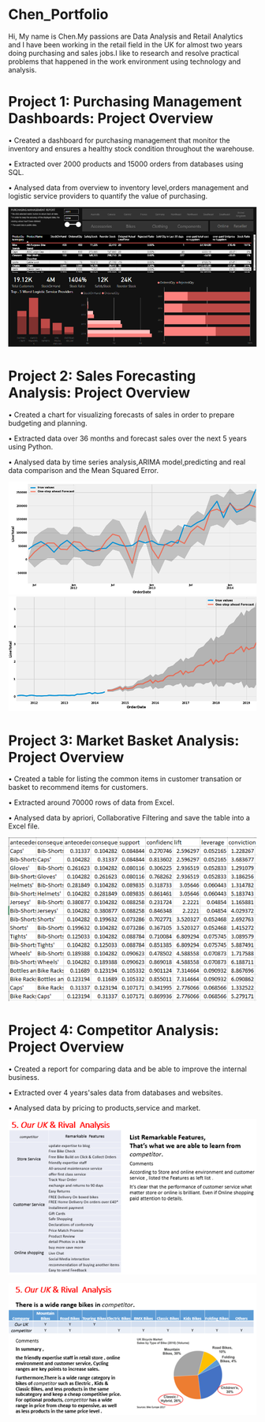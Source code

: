 # Chen_Portfolio
Hi, My name is Chen.My passions are Data Analysis and Retail Analytics and I have been working in the retail field in the UK for almost two years doing purchasing and sales jobs.I like to research and resolve practical problems that happened in the work environment using technology and analysis.   

# Project 1: Purchasing Management Dashboards: Project Overview
• Created a dashboard for purchasing management that monitor the inventory and ensures a healthy stock condition throughout the warehouse.

• Extracted over 2000 products and 15000 orders from databases using SQL.

• Analysed data from overview to inventory level,orders management and logistic service providers to quantify the value of purchasing.

![](https://github.com/DogTea/Chen_Portfolio/blob/main/images/Purchasing%20management%20dashboard.PNG)

# Project 2: Sales Forecasting Analysis: Project Overview
• Created a chart for visualizing forecasts of sales in order to prepare budgeting and planning.

• Extracted data over 36 months and forecast sales over the next 5 years using Python.

• Analysed data by time series analysis,ARIMA model,predicting and real data comparison and the Mean Squared Error.

![](https://github.com/DogTea/Chen_portfolio/blob/main/images/Forecast%20revenue%20analysis_1.png)
![](https://github.com/DogTea/Chen_portfolio/blob/main/images/Forecast%20revenue%20analysis_2.png)

# Project 3: Market Basket Analysis: Project Overview
• Created a table for listing the common items in customer transation or basket to recommend items for customers. 

• Extracted around 70000 rows of data from Excel.

• Analysed data by apriori, Collaborative Filtering and save the table into a Excel file.

![](https://github.com/DogTea/Chen_portfolio/blob/main/images/market%20basket%20analysis_1.PNG)

# Project 4: Competitor Analysis: Project Overview
• Created a report for comparing data and be able to improve the internal business. 

• Extracted over 4 years'sales data from databases and websites.

• Analysed data by pricing to products,service and market.

![](https://github.com/DogTea/Chen_portfolio/blob/main/images/Competitor%20Analysis_1.PNG)

![](https://github.com/DogTea/Chen_portfolio/blob/main/images/Competitor%20Analysis_2.PNG)
